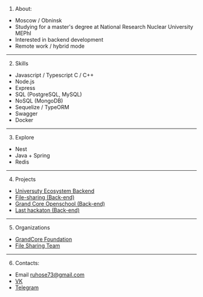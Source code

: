 1. About:
*  Moscow / Obninsk 
*  Studying for a master's degree at National Research Nuclear University MEPhI
*  Interested in backend development
*  Remote work / hybrid mode

---
2. Skills
*  Javascript / Typescript C / C++
*  Node.js
*  Express
*  SQL (PostgreSQL, MySQL)
*  NoSQL (MongoDB)
*  Sequelize / TypeORM
*  Swagger
*  Docker

---
3. Explore
*  Nest
*  Java + Spring
*  Redis

---
4. Projects
*  [Universuty Ecosystem Backend](https://github.com/ruhose73/university-ecosystem-back)
*  [File-sharing (Back-end)](https://github.com/file-sharing-erp-team/file-sharing)
*  [Grand Core Openschool (Back-end)](https://github.com/grandcore/openschool)
*  [Last hackaton (Back-end)](https://github.com/badcodeTeam/code)

---
5. Organizations
*  [GrandCore Foundation](https://github.com/grandcore)
*  [File Sharing Team](https://github.com/file-sharing-erp-team)

---
6. Contacts:
*  Email ruhose73@gmail.com
*  [VK](https://vk.com/chegevarys)
*  [Telegram](https://t.me/Toropcha)
